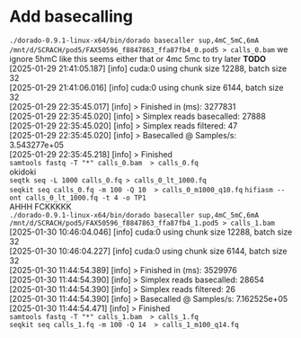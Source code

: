 # Add basecalling
`./dorado-0.9.1-linux-x64/bin/dorado basecaller sup,4mC_5mC,6mA /mnt/d/SCRACH/pod5/FAX50596_f8847863_ffa87fb4_0.pod5 > calls_0.bam` 
we ignore 5hmC like this seems either that or 4mc 5mc to try later **TODO** 
[2025-01-29 21:41:05.187] [info] cuda:0 using chunk size 12288, batch size 32  
[2025-01-29 21:41:06.016] [info] cuda:0 using chunk size 6144, batch size 32  
[2025-01-29 22:35:45.017] [info] > Finished in (ms): 3277831  
[2025-01-29 22:35:45.020] [info] > Simplex reads basecalled: 27888  
[2025-01-29 22:35:45.020] [info] > Simplex reads filtered: 47  
[2025-01-29 22:35:45.020] [info] > Basecalled @ Samples/s: 3.543277e+05  
[2025-01-29 22:35:45.218] [info] > Finished  
`samtools fastq -T "*" calls_0.bam  > calls_0.fq`  
okidoki  
`seqtk seq -L 1000 calls_0.fq > calls_0_lt_1000.fq`  
`seqkit seq calls_0.fq -m 100 -Q 10  > calls_0_m1000_q10.fq`
`hifiasm --ont calls_0_lt_1000.fq -t 4 -o TP1`  
AHHH FCKKKKK  
 `./dorado-0.9.1-linux-x64/bin/dorado basecaller sup,4mC_5mC,6mA /mnt/d/SCRACH/pod5/FAX50596_f8847863_ffa87fb4_1.pod5 > calls_1.bam` 
 [2025-01-30 10:46:04.046] [info] cuda:0 using chunk size 12288, batch size 32  
[2025-01-30 10:46:04.227] [info] cuda:0 using chunk size 6144, batch size 32  
[2025-01-30 11:44:54.389] [info] > Finished in (ms): 3529976  
[2025-01-30 11:44:54.390] [info] > Simplex reads basecalled: 28654  
[2025-01-30 11:44:54.390] [info] > Simplex reads filtered: 26  
[2025-01-30 11:44:54.390] [info] > Basecalled @ Samples/s: 7.162525e+05  
[2025-01-30 11:44:54.471] [info] > Finished  
`samtools fastq -T "*" calls_1.bam  > calls_1.fq`  
`seqkit seq calls_1.fq -m 100 -Q 14  > calls_1_m100_q14.fq`






 
